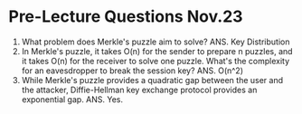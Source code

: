 # Pre-Lecture Questions Nov.23
1. What problem does Merkle's puzzle aim to solve? ANS. Key Distribution
2. In Merkle's puzzle, it takes O(n) for the sender to prepare n puzzles, and it takes O(n) for the receiver to solve one puzzle. What's the complexity for an eavesdropper to break the session key? ANS.  O(n^2)
3. While Merkle's puzzle provides a quadratic gap between the user and the attacker, Diffie-Hellman key exchange protocol provides an exponential gap. ANS. Yes. 